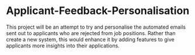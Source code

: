 # Applicant-Feedback-Personalisation
This project will be an attempt to try and personalise the automated emails sent out to applicants who are rejected from job positions. Rather than create a new system, this would enhance it by adding features to give applicants more insights into their applications.
